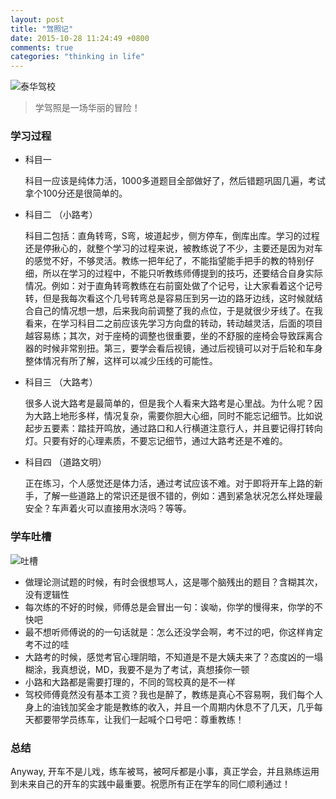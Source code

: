 ```yaml
---
layout: post
title: "驾照记"
date: 2015-10-28 11:24:49 +0800
comments: true
categories: "thinking in life"
---
```


![泰华驾校][1]

> 学驾照是一场华丽的冒险！

### 学习过程

* 科目一  

  科目一应该是纯体力活，1000多道题目全部做好了，然后错题巩固几遍，考试拿个100分还是很简单的。
 
* 科目二 （小路考） 
  
  科目二包括：直角转弯，S弯，坡道起步，侧方停车，倒库出库。学习的过程还是停揪心的，就整个学习的过程来说，被教练说了不少，主要还是因为对车的感觉不好，不够灵活。教练一把年纪了，不能指望能手把手的教的特别仔细，所以在学习的过程中，不能只听教练师傅提到的技巧，还要结合自身实际情况。例如：对于直角转弯教练在右前窗处做了个记号，让大家看着这个记号转，但是我每次看这个几号转弯总是容易压到另一边的路牙边线，这时候就结合自己的情况想一想，后来我向前调整了我的点位，于是就很少牙线了。在我看来，在学习科目二之前应该先学习方向盘的转动，转动越灵活，后面的项目越容易练；其次，对于座椅的调整也很重要，坐的不舒服的座椅会导致踩离合器的时候非常别扭。第三，要学会看后视镜，通过后视镜可以对于后轮和车身整体情况有所了解，这样可以减少压线的可能性。

* 科目三 （大路考） 
  
  很多人说大路考是最简单的，但是我个人看来大路考是心里战。为什么呢？因为大路上地形多样，情况复杂，需要你胆大心细，同时不能忘记细节。比如说起步五要素：踏挂开鸣放，通过路口和人行横道注意行人，并且要记得打转向灯。只要有好的心理素质，不要忘记细节，通过大路考还是不难的。

* 科目四 （道路文明）
   
   正在练习，个人感觉还是体力活，通过考试应该不难。对于即将开车上路的新手，了解一些道路上的常识还是很不错的，例如：遇到紧急状况怎么样处理最安全？车声着火可以直接用水浇吗？等等。

###  学车吐槽
![吐槽][2]

* 做理论测试题的时候，有时会很想骂人，这是哪个脑残出的题目？含糊其次，没有逻辑性
* 每次练的不好的时候，师傅总是会冒出一句：诶呦，你学的慢得来，你学的不快吧
* 最不想听师傅说的的一句话就是：怎么还没学会啊，考不过的吧，你这样肯定考不过的哇
* 大路考的时候，感觉考官心理阴暗，不知道是不是大姨夫来了？态度凶的一塌糊涂，我真想说，MD，我要不是为了考试，真想揍你一顿
* 小路和大路都是需要打理的，不同的驾校真的是不一样
* 驾校师傅竟然没有基本工资？我也是醉了，教练是真心不容易啊，我们每个人身上的油钱加奖金才能是教练的收入，并且一个周期内休息不了几天，几乎每天都要带学员练车，让我们一起喊个口号吧：尊重教练！

### 总结

Anyway, 开车不是儿戏，练车被骂，被呵斥都是小事，真正学会，并且熟练运用到未来自己的开车的实践中最重要。祝愿所有正在学车的同仁顺利通过！

[1]: http://pic1.58cdn.com.cn//www/201409/n_s12705235531992883142_32997070b95bc946.jpg 
[2]: http://images.cnitblog.com/news/66372/201311/09210703-c1f041cee9a848e5ac0f2ab072672b22.jpg